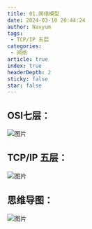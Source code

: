```yaml
---
title: 01.网络模型
date: 2024-03-10 20:44:24
author: Navyum
tags: 
 - TCP/IP 五层
categories: 
 - 网络
article: true
index: true
headerDepth: 2
sticky: false
star: false
---
```




## OSI七层：
![图片](https://raw.staticdn.net/Navyum/imgbed/pic/IMG/3fc3ca333ff5c39f2549e659c4337d40.png)


## TCP/IP 五层：
![图片](https://raw.staticdn.net/Navyum/imgbed/pic/IMG/ca37fd49c4711da68215198126a8de62.png)


## 思维导图：
![图片](https://raw.staticdn.net/Navyum/imgbed/pic/IMG/5dc146b090dd23b678db26fcf9f24245.png)